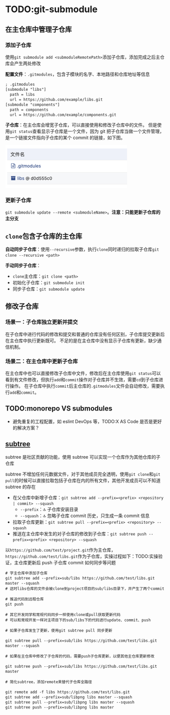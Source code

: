# TODO:git-submodule

## 在主仓库中管理子仓库

### 添加子仓库

使用`git submodule add <submoduleRemotePath>`添加子仓库，添加完成之后主仓库会产生两处修改

**配置文件**：`.gitmodules`，包含子模块的名字、本地路径和仓库地址等信息

```
; .gitmodules
[submodule "libs"]
  path = libs
  url = https://github.com/example/libs.git
[submodule "components"]
  path = components
  url = https://github.com/example/components.git
```

**子仓库**：在主仓库会增宽子仓库，可以直接使用和修改子仓库中的文件。
但是使用`git status`查看显示子仓库是一个文件，因为 git 把子仓库当做一个文件管理，是一个链接文件指向子仓库的某个 commit 的链接，如下图。

![submodule](../../assets/images/git/submodule.png)

### 更新子仓库

`git submodule update --remote <submoduleName>`。**注意：只能更新子仓库的主分支**

## `clone`包含子仓库的主仓库

**自动同步子仓库**：使用`--recursive`参数，执行`clone`同时递归的拉取子仓库`git clone --recursive <path>`

**手动同步子仓库**：

- `clone`主仓库：`git clone <path>`
- 初始化子仓库：`git submodule init`
- 同步子仓库：`git submodule update`

## 修改子仓库

### 场景一：子仓库独立更新并提交

在子仓库中进行代码的修改和提交和普通的仓库没有任何区别，子仓库提交更新后在主仓库中执行更新既可。
不足的是在主仓库中没有显示子仓库有更新，缺少通信机制。

### 场景二：在主仓库中更新子仓库

在主仓库中也可以直接修改子仓库中文件，修改后在主仓库使用`git status`可以看到有文件修改，但执行`add`和`commit`操作对子仓库并不生效，需要`cd`到子仓库进行操作。
在子仓库中执行`commit`后主仓库的`.gitmodules`文件会自动修改，需要执行`add`和`commit`。

## TODO:monorepo VS submodules

- 避免重复的工程配置，如 eslint DevOps 等，TODO:X AS Code 是否是更好的解决方案？

## [subtree](https://github.com/git/git/blob/master/contrib/subtree/git-subtree.txt)

subtree 是社区贡献的功能，使用 subtree 可以实现一个仓库作为其他仓库的子仓库

subtree 不增加任何元数据文件，对于其他成员完全透明，使用`git clone`和`git pull`的时候可以直接拉取包括子仓库在内的所有文件，其他开发成员可以不知道 subtree 的存在

- 在父仓库中新增子仓库：`git subtree add --prefix=<prefix> <repository | commit> --squash`
  - `--prefix`：🔝 子仓库安装目录
  - `--squash`：🔝 忽略子仓库 commit 历史，只生成一条 commit 信息
- 拉取子仓库更新：`git subtree pull --prefix=<prefix> <repository> --squash`
- 推送在主仓库中发生的对子仓库的修改到子仓库：`git subtree push --prefix=<prefix> <repository> --squash`

以`https://github.com/test/project.git`作为主仓库，`https://github.com/test/libs.git`作为子仓库，实操过程如下：TODO:实操验证，主仓库更新后 push 子仓库 commit 如何同步等问题

```shell
# 字主仓库中添加子仓库
git subtree add --prefix=sub/libs https://github.com/test/libs.git master --squash
# 这时libs仓库的文件会被clone到project项目的sub/libs目录下，并产生了两个commit

# 推送代码到远程仓库
git push

# 其它开发同学和常规代码同步一样使用clone或pull获取更新代码
# 可以和常规开发一样对主项目下的sub/libs下的代码进行update、commit、push

# 如果子仓库发生了更新，使用git subtree pull 同步更新

git subtree pull --prefix=sub/libs https://github.com/test/libs.git master --squash

# 如果在主仓库中修改了子仓库的代码，需要push子仓库更新，以便其他主仓库更新修改

git subtree push --prefix=sub/libs https://github.com/test/libs.git master

# 简化subtree，添加remote来替代子仓库全路径

git remote add -f libs https://github.com/test/libs.git
git subtree add --prefix=sub/libpng libs master --squash
git subtree pull --prefix=sub/libpng libs master --squash
git subtree push --prefix=sub/libpng libs master
```
